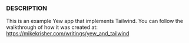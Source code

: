 ### DESCRIPTION

This is an example Yew app that implements Tailwind. You can follow the walkthrough of how it was created at: https://mikekrisher.com/writings/yew_and_tailwind


